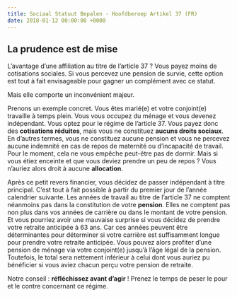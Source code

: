 ```yaml
---
title: Sociaal Statuut Bepalen - Hoofdberoep Artikel 37 (FR)
date: 2018-01-12 00:00:00 +0000
---
```

## La prudence est de mise

L’avantage d’une affiliation au titre de l’article 37 ? Vous payez moins de cotisations sociales. Si vous percevez une pension de survie, cette option est tout à fait envisageable pour gagner un complément avec ce statut.    

Mais elle comporte un inconvénient majeur.

Prenons un exemple concret. Vous êtes marié(e) et votre conjoint(e) travaille à temps plein. Vous vous occupez du ménage et vous devenez indépendant. Vous optez pour le régime de l’article 37. Vous payez donc des **cotisations réduites**, mais vous ne constituez **aucuns droits sociaux**. En d’autres termes, vous ne constituez aucune pension et vous ne percevez aucune indemnité en cas de repos de maternité ou d’incapacité de travail. Pour le moment, cela ne vous empêche peut-être pas de dormir. Mais si vous étiez enceinte et que vous deviez prendre un peu de repos ? Vous n’auriez alors droit à aucune **allocation**.

Après ce petit revers financier, vous décidez de passer indépendant à titre principal. C’est tout à fait possible à partir du premier jour de l’année calendrier suivante. Les années de travail au titre de l’article 37 ne comptent néanmoins pas dans la constitution de votre **pension**. Elles ne comptent pas non plus dans vos années de carrière ou dans le montant de votre pension. Et vous pourriez avoir une mauvaise surprise si vous décidez de prendre votre retraite anticipée à 63 ans. Car ces années peuvent être déterminantes pour déterminer si votre carrière est suffisamment longue pour prendre votre retraite anticipée. Vous pouvez alors profiter d’une pension de ménage via votre conjoint(e) jusqu’à l’âge légal de la pension. Toutefois, le total sera nettement inférieur à celui dont vous auriez pu bénéficier si vous aviez chacun perçu votre pension de retraite.

Notre conseil : **réfléchissez avant d’agir** ! Prenez le temps de peser le pour et le contre concernant ce régime.